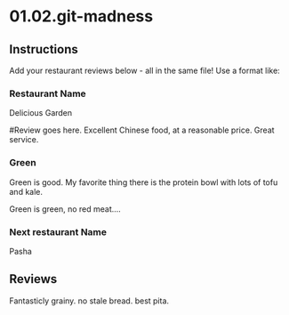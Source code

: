 # 01.02.git-madness

## Instructions

Add your restaurant reviews below - all in the same file! Use a format like:


### Restaurant Name
Delicious Garden

#Review goes here.
Excellent Chinese food, at a reasonable price. Great service.

### Green

Green is good. My favorite thing there is the protein bowl with lots of tofu and kale.

Green is green, no red meat....
### Next restaurant Name
Pasha


## Reviews
Fantasticly grainy. no stale bread. best pita.
